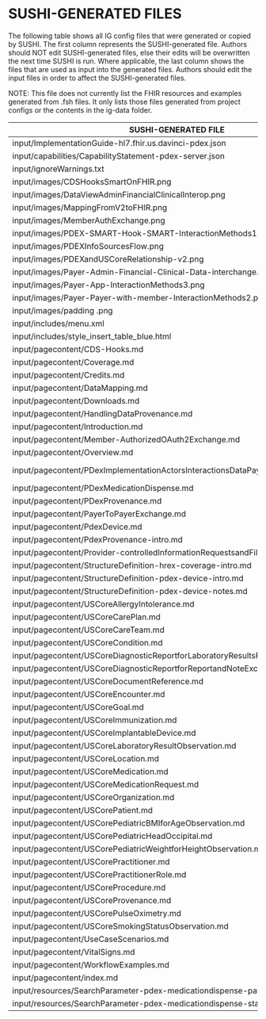 # SUSHI-GENERATED FILES #

The following table shows all IG config files that were generated or copied by SUSHI.  The first column
represents the SUSHI-generated file. Authors should NOT edit SUSHI-generated files, else their edits will
be overwritten the next time SUSHI is run. Where applicable, the last column shows the files that are used
as input into the generated files. Authors should edit the input files in order to affect the SUSHI-generated
files.

NOTE: This file does not currently list the FHIR resources and examples generated from .fsh files. It only
lists those files generated from project configs or the contents in the ig-data folder.

| SUSHI-GENERATED FILE                                                            | ACTION    | INPUT FILE(S)                                                                               |
| ------------------------------------------------------------------------------- | --------- | ------------------------------------------------------------------------------------------- |
| input/ImplementationGuide-hl7.fhir.us.davinci-pdex.json                         | generated | fsh/config.yaml, {all input resources and pages}                                            |
| input/capabilities/CapabilityStatement-pdex-server.json                         | copied    | fsh/ig-data/input/capabilities/StructureDefinition-capabilitystatement-pdex-server.json     |
| input/ignoreWarnings.txt                                                        | copied    | fsh/ig-data/input/ignoreWarnings.txt                                                        |
| input/images/CDSHooksSmartOnFHIR.png                                            | copied    | fsh/ig-data/input/images/CDSHooksSmartOnFHIR.png                                            |
| input/images/DataViewAdminFinancialClinicalInterop.png                          | copied    | fsh/ig-data/input/images/DataViewAdminFinancialClinicalInterop.png                          |
| input/images/MappingFromV2toFHIR.png                                            | copied    | fsh/ig-data/input/images/MappingFromV2toFHIR.png                                            |
| input/images/MemberAuthExchange.png                                             | copied    | fsh/ig-data/input/images/MemberAuthExchange.png                                             |
| input/images/PDEX-SMART-Hook-SMART-InteractionMethods1.png                      | copied    | fsh/ig-data/input/images/PDEX-SMART-Hook-SMART-InteractionMethods1.png                      |
| input/images/PDEXInfoSourcesFlow.png                                            | copied    | fsh/ig-data/input/images/PDEXInfoSourcesFlow.png                                            |
| input/images/PDEXandUSCoreRelationship-v2.png                                   | copied    | fsh/ig-data/input/images/PDEXandUSCoreRelationship-v2.png                                   |
| input/images/Payer-Admin-Financial-Clinical-Data-interchange.png                | copied    | fsh/ig-data/input/images/Payer-Admin-Financial-Clinical-Data-interchange.png                |
| input/images/Payer-App-InteractionMethods3.png                                  | copied    | fsh/ig-data/input/images/Payer-App-InteractionMethods3.png                                  |
| input/images/Payer-Payer-with-member-InteractionMethods2.png                    | copied    | fsh/ig-data/input/images/Payer-Payer-with-member-InteractionMethods2.png                    |
| input/images/padding .png                                                       | copied    | fsh/ig-data/input/images/padding .png                                                       |
| input/includes/menu.xml                                                         | copied    | fsh/ig-data/input/includes/menu.xml                                                         |
| input/includes/style_insert_table_blue.html                                     | copied    | fsh/ig-data/input/includes/style_insert_table_blue.html                                     |
| input/pagecontent/CDS-Hooks.md                                                  | copied    | fsh/ig-data/input/pagecontent/CDS-Hooks.md                                                  |
| input/pagecontent/Coverage.md                                                   | copied    | fsh/ig-data/input/pagecontent/Coverage.md                                                   |
| input/pagecontent/Credits.md                                                    | copied    | fsh/ig-data/input/pagecontent/Credits.md                                                    |
| input/pagecontent/DataMapping.md                                                | copied    | fsh/ig-data/input/pagecontent/DataMapping.md                                                |
| input/pagecontent/Downloads.md                                                  | copied    | fsh/ig-data/input/pagecontent/Downloads.md                                                  |
| input/pagecontent/HandlingDataProvenance.md                                     | copied    | fsh/ig-data/input/pagecontent/HandlingDataProvenance.md                                     |
| input/pagecontent/Introduction.md                                               | copied    | fsh/ig-data/input/pagecontent/Introduction.md                                               |
| input/pagecontent/Member-AuthorizedOAuth2Exchange.md                            | copied    | fsh/ig-data/input/pagecontent/Member-AuthorizedOAuth2Exchange.md                            |
| input/pagecontent/Overview.md                                                   | copied    | fsh/ig-data/input/pagecontent/Overview.md                                                   |
| input/pagecontent/PDexImplementationActorsInteractionsDataPayloadsandMethods.md | copied    | fsh/ig-data/input/pagecontent/PDexImplementationActorsInteractionsDataPayloadsandMethods.md |
| input/pagecontent/PDexMedicationDispense.md                                     | copied    | fsh/ig-data/input/pagecontent/PDexMedicationDispense.md                                     |
| input/pagecontent/PDexProvenance.md                                             | copied    | fsh/ig-data/input/pagecontent/PDexProvenance.md                                             |
| input/pagecontent/PayerToPayerExchange.md                                       | copied    | fsh/ig-data/input/pagecontent/PayerToPayerExchange.md                                       |
| input/pagecontent/PdexDevice.md                                                 | copied    | fsh/ig-data/input/pagecontent/PdexDevice.md                                                 |
| input/pagecontent/PdexProvenance-intro.md                                       | copied    | fsh/ig-data/input/pagecontent/PdexProvenance-intro.md                                       |
| input/pagecontent/Provider-controlledInformationRequestsandFiltering.md         | copied    | fsh/ig-data/input/pagecontent/Provider-controlledInformationRequestsandFiltering.md         |
| input/pagecontent/StructureDefinition-hrex-coverage-intro.md                    | copied    | fsh/ig-data/input/pagecontent/StructureDefinition-hrex-coverage-intro.md                    |
| input/pagecontent/StructureDefinition-pdex-device-intro.md                      | copied    | fsh/ig-data/input/pagecontent/StructureDefinition-pdex-device-intro.md                      |
| input/pagecontent/StructureDefinition-pdex-device-notes.md                      | copied    | fsh/ig-data/input/pagecontent/StructureDefinition-pdex-device-notes.md                      |
| input/pagecontent/USCoreAllergyIntolerance.md                                   | copied    | fsh/ig-data/input/pagecontent/USCoreAllergyIntolerance.md                                   |
| input/pagecontent/USCoreCarePlan.md                                             | copied    | fsh/ig-data/input/pagecontent/USCoreCarePlan.md                                             |
| input/pagecontent/USCoreCareTeam.md                                             | copied    | fsh/ig-data/input/pagecontent/USCoreCareTeam.md                                             |
| input/pagecontent/USCoreCondition.md                                            | copied    | fsh/ig-data/input/pagecontent/USCoreCondition.md                                            |
| input/pagecontent/USCoreDiagnosticReportforLaboratoryResultsReporting.md        | copied    | fsh/ig-data/input/pagecontent/USCoreDiagnosticReportforLaboratoryResultsReporting.md        |
| input/pagecontent/USCoreDiagnosticReportforReportandNoteExchange.md             | copied    | fsh/ig-data/input/pagecontent/USCoreDiagnosticReportforReportandNoteExchange.md             |
| input/pagecontent/USCoreDocumentReference.md                                    | copied    | fsh/ig-data/input/pagecontent/USCoreDocumentReference.md                                    |
| input/pagecontent/USCoreEncounter.md                                            | copied    | fsh/ig-data/input/pagecontent/USCoreEncounter.md                                            |
| input/pagecontent/USCoreGoal.md                                                 | copied    | fsh/ig-data/input/pagecontent/USCoreGoal.md                                                 |
| input/pagecontent/USCoreImmunization.md                                         | copied    | fsh/ig-data/input/pagecontent/USCoreImmunization.md                                         |
| input/pagecontent/USCoreImplantableDevice.md                                    | copied    | fsh/ig-data/input/pagecontent/USCoreImplantableDevice.md                                    |
| input/pagecontent/USCoreLaboratoryResultObservation.md                          | copied    | fsh/ig-data/input/pagecontent/USCoreLaboratoryResultObservation.md                          |
| input/pagecontent/USCoreLocation.md                                             | copied    | fsh/ig-data/input/pagecontent/USCoreLocation.md                                             |
| input/pagecontent/USCoreMedication.md                                           | copied    | fsh/ig-data/input/pagecontent/USCoreMedication.md                                           |
| input/pagecontent/USCoreMedicationRequest.md                                    | copied    | fsh/ig-data/input/pagecontent/USCoreMedicationRequest.md                                    |
| input/pagecontent/USCoreOrganization.md                                         | copied    | fsh/ig-data/input/pagecontent/USCoreOrganization.md                                         |
| input/pagecontent/USCorePatient.md                                              | copied    | fsh/ig-data/input/pagecontent/USCorePatient.md                                              |
| input/pagecontent/USCorePediatricBMIforAgeObservation.md                        | copied    | fsh/ig-data/input/pagecontent/USCorePediatricBMIforAgeObservation.md                        |
| input/pagecontent/USCorePediatricHeadOccipital.md                               | copied    | fsh/ig-data/input/pagecontent/USCorePediatricHeadOccipital.md                               |
| input/pagecontent/USCorePediatricWeightforHeightObservation.md                  | copied    | fsh/ig-data/input/pagecontent/USCorePediatricWeightforHeightObservation.md                  |
| input/pagecontent/USCorePractitioner.md                                         | copied    | fsh/ig-data/input/pagecontent/USCorePractitioner.md                                         |
| input/pagecontent/USCorePractitionerRole.md                                     | copied    | fsh/ig-data/input/pagecontent/USCorePractitionerRole.md                                     |
| input/pagecontent/USCoreProcedure.md                                            | copied    | fsh/ig-data/input/pagecontent/USCoreProcedure.md                                            |
| input/pagecontent/USCoreProvenance.md                                           | copied    | fsh/ig-data/input/pagecontent/USCoreProvenance.md                                           |
| input/pagecontent/USCorePulseOximetry.md                                        | copied    | fsh/ig-data/input/pagecontent/USCorePulseOximetry.md                                        |
| input/pagecontent/USCoreSmokingStatusObservation.md                             | copied    | fsh/ig-data/input/pagecontent/USCoreSmokingStatusObservation.md                             |
| input/pagecontent/UseCaseScenarios.md                                           | copied    | fsh/ig-data/input/pagecontent/UseCaseScenarios.md                                           |
| input/pagecontent/VitalSigns.md                                                 | copied    | fsh/ig-data/input/pagecontent/VitalSigns.md                                                 |
| input/pagecontent/WorkflowExamples.md                                           | copied    | fsh/ig-data/input/pagecontent/WorkflowExamples.md                                           |
| input/pagecontent/index.md                                                      | copied    | fsh/ig-data/input/pagecontent/index.md                                                      |
| input/resources/SearchParameter-pdex-medicationdispense-patient.json            | copied    | fsh/ig-data/input/resources/SearchParameter-pdex-medicationdispense-patient.json            |
| input/resources/SearchParameter-pdex-medicationdispense-status.json             | copied    | fsh/ig-data/input/resources/SearchParameter-pdex-medicationdispense-status.json             |